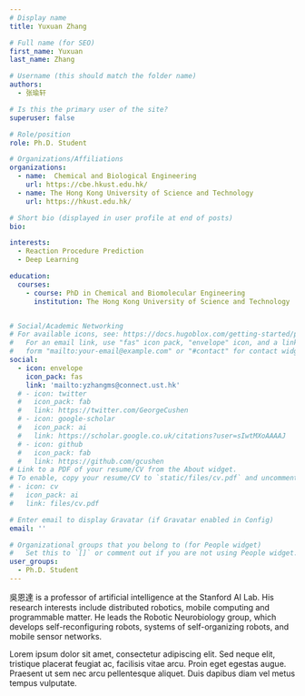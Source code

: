 ```yaml
---
# Display name
title: Yuxuan Zhang

# Full name (for SEO)
first_name: Yuxuan
last_name: Zhang

# Username (this should match the folder name)
authors:
  - 张瑜轩

# Is this the primary user of the site?
superuser: false

# Role/position
role: Ph.D. Student

# Organizations/Affiliations
organizations:
  - name:  Chemical and Biological Engineering
    url: https://cbe.hkust.edu.hk/
  - name: The Hong Kong University of Science and Technology
    url: https://hkust.edu.hk/

# Short bio (displayed in user profile at end of posts)
bio: 

interests:
  - Reaction Procedure Prediction
  - Deep Learning

education:
  courses:
    - course: PhD in Chemical and Biomolecular Engineering
      institution: The Hong Kong University of Science and Technology


# Social/Academic Networking
# For available icons, see: https://docs.hugoblox.com/getting-started/page-builder/#icons
#   For an email link, use "fas" icon pack, "envelope" icon, and a link in the
#   form "mailto:your-email@example.com" or "#contact" for contact widget.
social:
  - icon: envelope
    icon_pack: fas
    link: 'mailto:yzhangms@connect.ust.hk'
  # - icon: twitter
  #   icon_pack: fab
  #   link: https://twitter.com/GeorgeCushen
  # - icon: google-scholar
  #   icon_pack: ai
  #   link: https://scholar.google.co.uk/citations?user=sIwtMXoAAAAJ
  # - icon: github
  #   icon_pack: fab
  #   link: https://github.com/gcushen
# Link to a PDF of your resume/CV from the About widget.
# To enable, copy your resume/CV to `static/files/cv.pdf` and uncomment the lines below.
# - icon: cv
#   icon_pack: ai
#   link: files/cv.pdf

# Enter email to display Gravatar (if Gravatar enabled in Config)
email: ''

# Organizational groups that you belong to (for People widget)
#   Set this to `[]` or comment out if you are not using People widget.
user_groups:
  - Ph.D. Student
---
```


吳恩達 is a professor of artificial intelligence at the Stanford AI Lab. His research interests include distributed robotics, mobile computing and programmable matter. He leads the Robotic Neurobiology group, which develops self-reconfiguring robots, systems of self-organizing robots, and mobile sensor networks.

Lorem ipsum dolor sit amet, consectetur adipiscing elit. Sed neque elit, tristique placerat feugiat ac, facilisis vitae arcu. Proin eget egestas augue. Praesent ut sem nec arcu pellentesque aliquet. Duis dapibus diam vel metus tempus vulputate.
